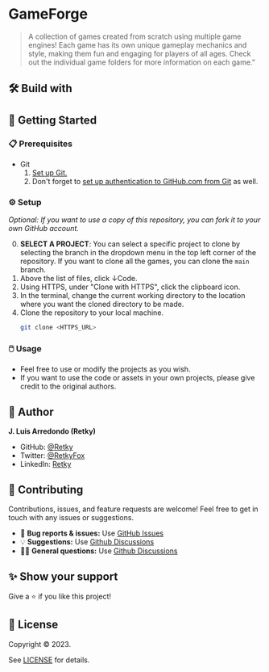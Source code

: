 # GameForge

> A collection of games created from scratch using multiple game engines! Each game has its own unique gameplay mechanics and style, making them fun and engaging for players of all ages. Check out the individual game folders for more information on each game.”


## 🛠️ Build with


## 🚀 Getting Started


### 📋 Prerequisites

- Git
  1. [Set up Git.](https://docs.github.com/en/get-started/quickstart/set-up-git)
  2. Don't forget to [set up authentication to GitHub.com from Git](https://docs.github.com/en/get-started/quickstart/set-up-git#next-steps-authenticating-with-github-from-git) as well.

### ⚙️ Setup

*Optional: If you want to use a copy of this repository, you can fork it to your own GitHub account.*

0. **SELECT A PROJECT**: You can select a specific project to clone by selecting the branch in the dropdown menu in the top left corner of the repository. If you want to clone all the games, you can clone the `main` branch.
1. Above the list of files, click ↓Code.
2. Using HTTPS, under "Clone with HTTPS", click the clipboard icon.
3. In the terminal, change the current working directory to the location where you want the cloned directory to be made.
4. Clone the repository to your local machine.
   ```sh
   git clone <HTTPS_URL>
   ```

### 🖱️ Usage

- Feel free to use or modify the projects as you wish.
- If you want to use the code or assets in your own projects, please give credit to the original authors.


## 👤 Author

**J. Luis Arredondo (Retky)**
- GitHub: [@Retky](https://github.com/retky "J. Luis Arredondo GitHub")
- Twitter: [@RetkyFox](https://twitter.com/retkyFox "J. Luis Arredondo Twitter")
- LinkedIn: [Retky](https://www.linkedin.com/in/retky "J. Luis Arredondo LinkedIn")


## 🤝 Contributing

Contributions, issues, and feature requests are welcome! Feel free to get in touch with any issues or suggestions.
- 🐛 **Bug reports & issues:** Use [GitHub Issues](https://github.com/Retky/GameForge/issues "Bugs & Issues")
- 💡 **Suggestions:** Use [Github Discussions](https://github.com/Retky/GameForge/discussions "Suggestions")
- 🙋‍♀️ **General questions:** Use [Github Discussions](https://github.com/Retky/GameForge/discussions "General Questions")


## ✨ Show your support

Give a ⭐️ if you like this project!


## 📝 License

Copyright © 2023.

See [LICENSE](./LICENSE) for details.
